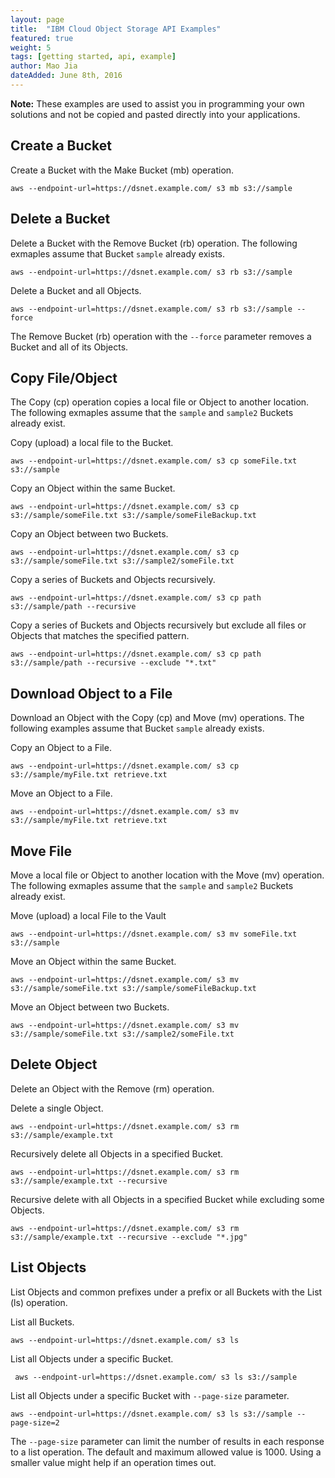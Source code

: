 ```yaml
---
layout: page
title:  "IBM Cloud Object Storage API Examples"
featured: true
weight: 5
tags: [getting started, api, example]
author: Mao Jia
dateAdded: June 8th, 2016
---
```




**Note:** These examples are used to assist you in programming your own solutions and not be copied and pasted directly into your applications. ## Create a Bucket
Create a Bucket with the Make Bucket (mb) operation. 

```aws --endpoint-url=https://dsnet.example.com/ s3 mb s3://sample```
## Delete a BucketDelete a Bucket with the Remove Bucket (rb) operation. The following exmaples assume that Bucket ``sample`` already exists.
``` 
aws --endpoint-url=https://dsnet.example.com/ s3 rb s3://sample```
Delete a Bucket and all Objects.```aws --endpoint-url=https://dsnet.example.com/ s3 rb s3://sample --force```The Remove Bucket (rb) operation with the ``--force`` parameter removes a Bucket and all of its Objects.
## Copy File/Object
The Copy (cp) operation copies a local file or Object to another location. The following exmaples assume that the ``sample`` and ``sample2`` Buckets already exist.

Copy (upload) a local file to the Bucket.
```aws --endpoint-url=https://dsnet.example.com/ s3 cp someFile.txt s3://sample```
Copy an Object within the same Bucket.```aws --endpoint-url=https://dsnet.example.com/ s3 cp s3://sample/someFile.txt s3://sample/someFileBackup.txt
```

Copy an Object between two Buckets.

```aws --endpoint-url=https://dsnet.example.com/ s3 cp s3://sample/someFile.txt s3://sample2/someFile.txt```
Copy a series of Buckets and Objects recursively.
```aws --endpoint-url=https://dsnet.example.com/ s3 cp path s3://sample/path --recursive```
Copy a series of Buckets and Objects recursively but exclude all files or Objects that matches the specified pattern.
```aws --endpoint-url=https://dsnet.example.com/ s3 cp path s3://sample/path --recursive --exclude "*.txt"```
## Download Object to a FileDownload an Object with the Copy (cp) and Move (mv) operations. The following examples assume that Bucket ``sample`` already exists.

Copy an Object to a File.
```aws --endpoint-url=https://dsnet.example.com/ s3 cp s3://sample/myFile.txt retrieve.txt```
Move an Object to a File.
```aws --endpoint-url=https://dsnet.example.com/ s3 mv s3://sample/myFile.txt retrieve.txt```## Move File
Move a local file or Object to another location with the Move (mv) operation. The following exmaples assume that the ``sample`` and ``sample2`` Buckets already exist.Move (upload) a local File to the Vault
```aws --endpoint-url=https://dsnet.example.com/ s3 mv someFile.txt s3://sample```
Move an Object within the same Bucket.
```aws --endpoint-url=https://dsnet.example.com/ s3 mv s3://sample/someFile.txt s3://sample/someFileBackup.txt
```Move an Object between two Buckets.
```aws --endpoint-url=https://dsnet.example.com/ s3 mv s3://sample/someFile.txt s3://sample2/someFile.txt
```## Delete ObjectDelete an Object with the Remove (rm) operation. 

Delete a single Object.

```aws --endpoint-url=https://dsnet.example.com/ s3 rm s3://sample/example.txt```
Recursively delete all Objects in a specified Bucket.
```aws --endpoint-url=https://dsnet.example.com/ s3 rm s3://sample/example.txt --recursive```
Recursive delete with all Objects in a specified Bucket while excluding some Objects.
```aws --endpoint-url=https://dsnet.example.com/ s3 rm s3://sample/example.txt --recursive --exclude "*.jpg"```
## List ObjectsList Objects and common prefixes under a prefix or all Buckets with the List (ls) operation. 

List all Buckets.

```aws --endpoint-url=https://dsnet.example.com/ s3 ls```
List all Objects under a specific Bucket.
```￼aws --endpoint-url=https://dsnet.example.com/ s3 ls s3://sample
```List all Objects under a specific Bucket with ``--page-size`` parameter.
```aws --endpoint-url=https://dsnet.example.com/ s3 ls s3://sample --page-size=2```
The ``--page-size`` parameter can limit the number of results in each response to a list operation. The default and maximum allowed value is 1000. Using a smaller value might help if an operation times out.